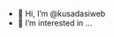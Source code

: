 - 👋 Hi, I’m @kusadasiweb
- 👀 I’m interested in ...

<!---
kusadasiweb/kusadasiweb is a ✨ special ✨ repository because its `README.md` (this file) appears on your GitHub profile.
You can click the Preview link to take a look at your changes.
--->
